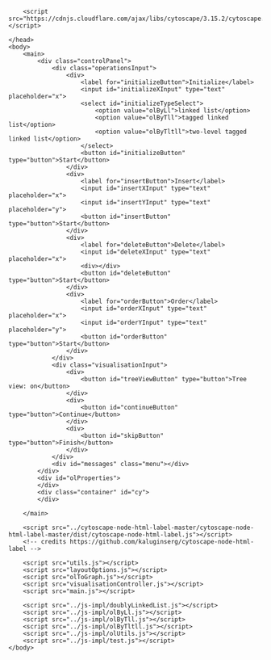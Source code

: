 <!DOCTYPE html>
<html>
    <head>
        <meta charset="UTF-8">
        <link rel="stylesheet" href="style.css">
        <link rel="icon" type="image/x-icon" href="../asstes/images/ol-favicon.png">

        <script src="https://cdnjs.cloudflare.com/ajax/libs/cytoscape/3.15.2/cytoscape.min.js"></script>
<!--        <script src="http://cytoscape.github.io/cytoscape.js/api/cytoscape.js-latest/cytoscape.min.js"></script>-->
<!--        <script src="cytoscape-node-html-label.js"></script>-->

    </head>
    <body>
        <main>
            <div class="controlPanel">
                <div class="operationsInput">
                    <div>
                        <label for="initializeButton">Initialize</label>
                        <input id="initializeXInput" type="text" placeholder="x">
                        <select id="initializeTypeSelect">
                            <option value="olByLl">linked list</option>
                            <option value="olByTll">tagged linked list</option>
                            <option value="olByTltll">two-level tagged linked list</option>
                        </select>
                        <button id="initializeButton" type="button">Start</button>
                    </div>
                    <div>
                        <label for="insertButton">Insert</label>
                        <input id="insertXInput" type="text" placeholder="x">
                        <input id="insertYInput" type="text" placeholder="y">
                        <button id="insertButton" type="button">Start</button>
                    </div>
                    <div>
                        <label for="deleteButton">Delete</label>
                        <input id="deleteXInput" type="text" placeholder="x">
                        <div></div>
                        <button id="deleteButton" type="button">Start</button>
                    </div>
                    <div>
                        <label for="orderButton">Order</label>
                        <input id="orderXInput" type="text" placeholder="x">
                        <input id="orderYInput" type="text" placeholder="y">
                        <button id="orderButton" type="button">Start</button>
                    </div>
                </div>
                <div class="visualisationInput">
                    <div>
                        <button id="treeViewButton" type="button">Tree view: on</button>
                    </div>
                    <div>
                        <button id="continueButton" type="button">Continue</button>
                    </div>
                    <div>
                        <button id="skipButton" type="button">Finish</button>
                    </div>
                </div>
                <div id="messages" class="menu"></div>
            </div>
            <div id="olProperties">
            </div>
            <div class="container" id="cy">
            </div>

        </main>

        <script src="../cytoscape-node-html-label-master/cytoscape-node-html-label-master/dist/cytoscape-node-html-label.js"></script>
        <!-- credits https://github.com/kaluginserg/cytoscape-node-html-label -->

        <script src="utils.js"></script>
        <script src="layoutOptions.js"></script>
        <script src="olToGraph.js"></script>
        <script src="visualisationController.js"></script>
        <script src="main.js"></script>

        <script src="../js-impl/doublyLinkedList.js"></script>
        <script src="../js-impl/olByLl.js"></script>
        <script src="../js-impl/olByTll.js"></script>
        <script src="../js-impl/olByTltll.js"></script>
        <script src="../js-impl/olUtils.js"></script>
        <script src="../js-impl/test.js"></script>
    </body>
</html>
